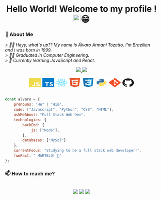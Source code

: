 <h1 align="center">Hello World! Welcome to my profile ! <img src="https://media.giphy.com/media/hvRJCLFzcasrR4ia7z/giphy.gif" width="25px" height="25px">😁 </h1>


<div>
 <h3>🧑 About Me </h3>
   <p><em>
      > 🧑‍💻  Heyy, what's up??  My name is Álvaro Armani Tozatto. I'm Brazilian and I was born in 1999. <br>
      > 🧑‍🎓  Graduated in Computer Engineering.  <br>
      > 🌱  Currently learning JavaScript and React.
   </em></p>
 
</div>
<div align="center" class="Status">
   <a href="https://github.com/alvaroarmani">
    <img height="150em" src="https://github-readme-stats.vercel.app/api?username=alvaroarmani&show_icons=true&layout=compact&include_all_commits=true&count_private=true">
    <img height="150em" src="https://github-readme-stats.vercel.app/api/top-langs/?username=alvaroarmani&layout=compact">
    </a>
</div>

<div class="Icons" style="display: inline_block" align="center"><br>
   <img align="center" alt="Alvaro-Js" height="30" width="40" src="https://raw.githubusercontent.com/devicons/devicon/master/icons/javascript/javascript-plain.svg">
   <img align="center" alt="Alvaro-Ts" height="30" width="40" src="https://raw.githubusercontent.com/devicons/devicon/master/icons/typescript/typescript-plain.svg">
   <img align="center" alt="Alvaro-React" height="30" width="40" src="https://raw.githubusercontent.com/devicons/devicon/master/icons/react/react-original.svg">
   <img align="center" alt="Alvaro-HTML" height="30" width="40" src="https://raw.githubusercontent.com/devicons/devicon/master/icons/html5/html5-original.svg">
   <img align="center" alt="Alvaro-CSS" height="30" width="40" src="https://raw.githubusercontent.com/devicons/devicon/master/icons/css3/css3-original.svg">
   <img align="center" alt="Alvaro-Python" height="30" width="40" src="https://raw.githubusercontent.com/devicons/devicon/master/icons/python/python-original.svg">
  <img align="center" alt="Alvaro-Git" height="30" width="40" src="https://raw.githubusercontent.com/devicons/devicon/master/icons/git/git-original.svg">
  <img align="center" alt="Alvaro-GitHub" height="30" width="40" src="https://raw.githubusercontent.com/devicons/devicon/master/icons/github/github-original.svg">
</div>
 
<br>
 
 ```javascript
 const alvaro = {
     pronouns: "He" | "Him",
     code: ["Javascript", "Python", "CSS", "HTML"],
     askMeAbout: "Full Stack Web Dev",
     technologies: {
         backEnd: {
             js: ["Node"],
         },
         databases: ["MySql"]
     },
     currentFocus: "Studying to be a full stack web developerr",
     funFact: " MARTELO! 🔨"
 };
 ```

 <h3>📫 How to reach me?</h3>

<div class="Icons" style="display: inline_block" align="center"><br>
   <a href="https://www.linkedin.com/in/alvaroarmani/"><img align="center" height="30"  src="https://www.vectorlogo.zone/logos/linkedin/linkedin-icon.svg"></a>
 <a href="https://www.instagram.com/aarmanitozatto/"><img align="center" height="30"  src="https://www.vectorlogo.zone/logos/instagram/instagram-icon.svg"></a>
 <a href="mailto:alvaroarmani33@gmail.com"><img align="center" height="30" src="https://www.vectorlogo.zone/logos/gmail/gmail-icon.svg"></a>
</div>
